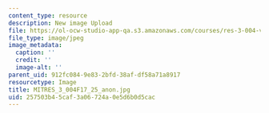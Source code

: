 ```yaml
---
content_type: resource
description: New image Upload
file: https://ol-ocw-studio-app-qa.s3.amazonaws.com/courses/res-3-004-visualizing-materials-science-fall-2017/257503b45caf3a06724a0e5d6b0d5cac_MITRES_3_004F17_25_anon.jpg
file_type: image/jpeg
image_metadata:
  caption: ''
  credit: ''
  image-alt: ''
parent_uid: 912fc084-9e83-2bfd-38af-df58a71a8917
resourcetype: Image
title: MITRES_3_004F17_25_anon.jpg
uid: 257503b4-5caf-3a06-724a-0e5d6b0d5cac
---
```

